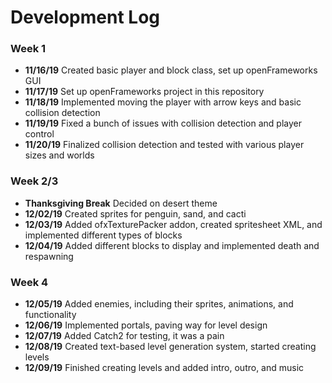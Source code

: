 # Development Log

### **Week 1**

- **11/16/19** Created basic player and block class, set up openFrameworks GUI
- **11/17/19** Set up openFrameworks project in this repository
- **11/18/19** Implemented moving the player with arrow keys and basic collision detection
- **11/19/19** Fixed a bunch of issues with collision detection and player control
- **11/20/19** Finalized collision detection and tested with various player sizes and worlds

### **Week 2/3**

- **Thanksgiving Break** Decided on desert theme
- **12/02/19** Created sprites for penguin, sand, and cacti
- **12/03/19** Added ofxTexturePacker addon, created spritesheet XML, and implemented different types of blocks
- **12/04/19** Added different blocks to display and implemented death and respawning

### **Week 4**

- **12/05/19** Added enemies, including their sprites, animations, and functionality
- **12/06/19** Implemented portals, paving way for level design
- **12/07/19** Added Catch2 for testing, it was a pain
- **12/08/19** Created text-based level generation system, started creating levels
- **12/09/19** Finished creating levels and added intro, outro, and music
